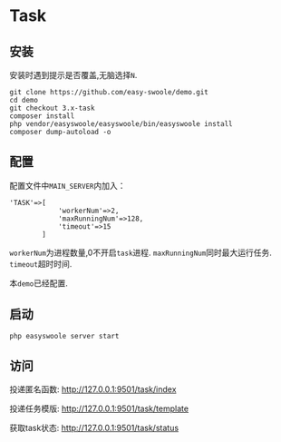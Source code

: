 # Task


## 安装

安装时遇到提示是否覆盖,无脑选择`N`.

```
git clone https://github.com/easy-swoole/demo.git
cd demo
git checkout 3.x-task
composer install
php vendor/easyswoole/easyswoole/bin/easyswoole install
composer dump-autoload -o
```

## 配置

配置文件中`MAIN_SERVER`内加入：
```
'TASK'=>[
            'workerNum'=>2,
            'maxRunningNum'=>128,
            'timeout'=>15
        ]
```

`workerNum`为进程数量,0不开启`task`进程.
`maxRunningNum`同时最大运行任务.
`timeout`超时时间.

本`demo`已经配置.

## 启动

```
php easyswoole server start
```

## 访问

投递匿名函数: http://127.0.0.1:9501/task/index

投递任务模版: http://127.0.0.1:9501/task/template

获取task状态: http://127.0.0.1:9501/task/status
